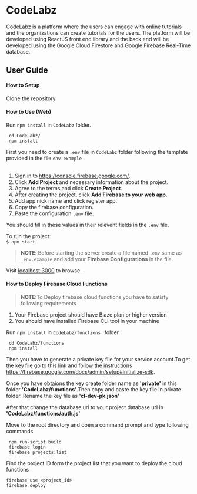 # CodeLabz

CodeLabz is a platform where the users can engage with online tutorials and the organizations can create tutorials for the users. The platform will be developed using ReactJS front end library and the back end will be developed using the Google Cloud Firestore and Google Firebase Real-Time database.

 

## User Guide

#### How to Setup

Clone the repository.

#### How to Use (Web)
Run `npm install` in `CodeLabz` folder.

```
 cd CodeLabz/
 npm install
```
First you need to create a `.env` file in  `CodeLabz` folder following the template provided in the file `env.example`<br/> <br/>

1. Sign in to https://console.firebase.google.com/.
2. Click **Add Project** and necessary information about the project.
3. Agree to the terms and click **Create Project**.
4. After creating the project, click **Add Firebase to your web app**.
5. Add app nick name and click register app.
6. Copy the firebase configuration.
8. Paste the configuration `.env` file.

You should fill in these values in their relevent fields in the `.env` file.

To run the project:  
   `$ npm start`

> **NOTE**: Before starting the server create a file named `.env` same as `.env.example` and add your **Firebase Configurations**  in the file.

Visit [localhost:3000](http://localhost:3000) to browse.


#### How to Deploy Firebase Cloud Functions 

> **NOTE**:To Deploy firebase cloud functions you have to satisfy following requirements

1) Your Firebase project should have Blaze plan or higher version
2) You should have installed Firebase CLI tool in your machine

Run `npm install` in `CodeLabz/functions ` folder.
```
 cd CodeLabz/functions 
 npm install
```

Then you have to generate a private key file for your service account.To get the key file go to this link and follow the instructions https://firebase.google.com/docs/admin/setup#initialize-sdk.

Once you have obtaions the key create folder name as **'private'** in this folder **'CodeLabz/functions'**.Then copy and paste the key file in private folder.
Rename the key file as **'cl-dev-pk.json'**

After that change the database url to your project database url in **'CodeLabz/functions/auth.js'**  

Move to the root directory and open a command prompt and type following commands
```
 npm run-script build
 firebase login
 firebase projects:list 
```
Find the project ID form the project list that you want to deploy the cloud functions
```
firebase use <project_id>
firebase deploy
```



